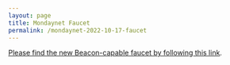 ```yaml
---
layout: page
title: Mondaynet Faucet
permalink: /mondaynet-2022-10-17-faucet
---
```


[Please find the new Beacon-capable faucet by following this link](https://faucet.mondaynet-2022-10-17.teztnets.xyz).
